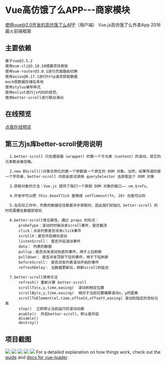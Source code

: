 # Vue高仿饿了么APP---商家模块

使用vue@2.0开发的高仿饿了么APP（用户端） Vue.js高仿饿了么外卖App 2016最火前端框架

## 主要依赖

    基于vue@2.5.2
    使用vue-cli@3.10.10搭建项目框架
    使用vue-router@3.0.1进行页面路由切换
    使用axios@0.17.1进行http请求获取数据
    mock假数据存储在本地
    使用stylus编写样式
    使用eslint进行js代码的规范、
    使用better-scroll进行联动滑动

## 在线预览
[点我在线预览](http://chenyubo.me/vue-eleme-app/dist/index.html)

## 第三方js库better-scroll使用说明
      1.better-scroll 只处理容器（wrapper）的第一个子元素（content）的滚动，其它的元素都会被忽略。

      2.new BScroll()对象实例化的第一个参数是一个原生的 DOM 对象。当然，如果传递的是一个字符串，better-scroll 内部会尝试调用 querySelector 去获取这个 DOM 对象

      3.获取对象的方法：Vue.js 提供了我们一个获取 DOM 对象的接口—— vm.$refs。 

      4.开发中可以把 this.$nextTick 替换成 setTimeout(fn, 20) 也是可以的

      5.在实际工作中，列表的数据往往都是异步获取的，因此我们初始化 better-scroll 的时机需要在数据获取后

      6.better-scroll常见属性，通过 props 的形式：
          probeType：滚动的时候派发scroll事件，是否截流
          click：点击列表是否派发click事件
          scrollX：是否开启横向滚动
          listenScroll： 是否开启滚动事件
          data： 列表的数据
          pullup：是否派发滚动到底的事件，用于上拉刷新
          pulldown： 是否派发顶部下拉的事件，用于下拉刷新
          beforeScroll： 是否派发列表滚动开始的事件
          refreshDelay： 当数据更新后，刷新scroll的延迟

      7.better-scroll常用方法
          refresh() 重新计算 better-scroll
          scrollTo(x,y,time,easing)  滚动到制定位置
          scrollBy(x,y,time,easing)  相对于当前位置偏移滚动x，y的距离
          scrollToElement(el,time,offsetX,offsetY,easing) 滚动到指定的目标元素
          stop()  立即停止当前运行的滚动动画
          enable()  开启better-scroll，默认是开启
          disable()
          destroy()

## 项目截图
![](https://github.com/ZhangDasha/Vue/blob/master/%E9%A5%BF%E4%BA%86%E4%B9%88/sell/resource/%E5%A4%96%E5%8D%9601_%E5%95%86%E5%93%81%E9%A1%B5.jpg)
![](https://github.com/ZhangDasha/Vue/blob/master/%E9%A5%BF%E4%BA%86%E4%B9%88/sell/resource/%E5%A4%96%E5%8D%9603_%E5%95%86%E5%93%81%E9%A1%B5_%E8%B4%AD%E7%89%A9%E8%BD%A6%E8%AF%A6%E6%83%85.jpg)
![](https://github.com/ZhangDasha/Vue/blob/master/%E9%A5%BF%E4%BA%86%E4%B9%88/sell/resource/%E5%A4%96%E5%8D%9604_%E5%95%86%E5%93%81%E9%A1%B5%E9%9D%A2_%E5%95%86%E5%93%81%E8%AF%A6%E6%83%85.jpg)
![](https://github.com/ZhangDasha/Vue/blob/master/%E9%A5%BF%E4%BA%86%E4%B9%88/sell/resource/%E5%A4%96%E5%8D%9605_%E8%AF%84%E4%BB%B7%E9%A1%B5.jpg)
![](https://github.com/ZhangDasha/Vue/blob/master/%E9%A5%BF%E4%BA%86%E4%B9%88/sell/resource/%E5%A4%96%E5%8D%9606_%E5%95%86%E5%AE%B6%E9%A1%B5.jpg)
For a detailed explanation on how things work, check out the [guide](http://vuejs-templates.github.io/webpack/) and [docs for vue-loader](http://vuejs.github.io/vue-loader).
